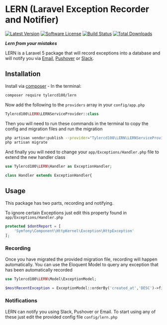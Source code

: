 # LERN (Laravel Exception Recorder and Notifier)
[![Latest Version](https://img.shields.io/github/release/tylercd100/lern.svg?style=flat-square)](https://github.com/tylercd100/lern/releases)
[![Software License](https://img.shields.io/badge/license-MIT-brightgreen.svg?style=flat-square)](LICENSE.md)
[![Build Status](https://img.shields.io/travis/tylercd100/lern/master.svg?style=flat-square)](https://travis-ci.org/tylercd100/lern)
[![Total Downloads](https://img.shields.io/packagist/dt/tylercd100/lern.svg?style=flat-square)](https://packagist.org/packages/tylercd100/lern)

**_Lern from your mistakes_**

LERN is a Laravel 5 package that will record exceptions into a database and will notify you via [Email](https://laravel.com/docs/master/mail), [Pushover](https://pushover.net/) or [Slack](https://slack.com/).


## Installation

Install via [composer](https://getcomposer.org/) - In the terminal:

```bash
composer require tylercd100/lern
```

Now add the following to the `providers` array in your `config/app.php`

```php
Tylercd100\LERN\LERNServiceProvider::class
```

Then you will need to run these commands in the terminal to copy the config and migration files and run the migration

```bash
php artisan vendor:publish --provider="Tylercd100\LERN\LERNServiceProvider"
php artisan migrate
```

And finally you will need to change your `app/Exceptions/Handler.php` file to extend the new handler class

```php
use Tylercd100\LERN\Handler as ExceptionHandler;

class Handler extends ExceptionHandler{
```

## Usage
This package has two parts, recording and notifying.

To ignore certain Exceptions just edit this property found in `app/Exceptions/Handler.php`
```php
protected $dontReport = [
	'Symfony\Component\HttpKernel\Exception\HttpException'
];
```

### Recording
Once you have migrated the provided migration file, recording will happen automatically. You can use the Eloquent Model to query any exception that has been automatically recorded
```php
use Tylercd100\LERN\Model\ExceptionModel;

$mostRecentException = ExceptionModel::orderBy('created_at','DESC')->first()
```

### Notifications
LERN can notify you using Slack, Pushover or Email. To start using any of these just edit the provided config file `config/lern.php`

